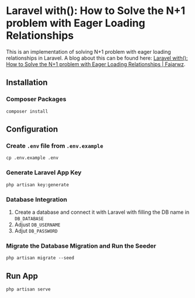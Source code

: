 # Laravel with(): How to Solve the N+1 problem with Eager Loading Relationships
This is an implementation of solving N+1 problem with eager loading relationships in Laravel. A blog about this can be found here: [Laravel with(): How to Solve the N+1 problem with Eager Loading Relationships | Fajarwz](https://fajarwz.com/blog/laravel-with-how-to-solve-the-n+1-problem-with-eager-loading-relationships).

## Installation

### Composer Packages 
```
composer install
```

## Configuration

### Create `.env` file from `.env.example`
```
cp .env.example .env
```

### Generate Laravel App Key
```
php artisan key:generate
```

### Database Integration
1. Create a database and connect it with Laravel with filling the DB name in `DB_DATABASE`
2. Adjust `DB_USERNAME`
3. Adjut `DB_PASSWORD`

### Migrate the Database Migration and Run the Seeder
```
php artisan migrate --seed
```

## Run App
```
php artisan serve
```